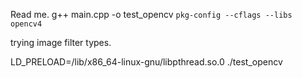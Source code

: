 Read me. 
g++ main.cpp -o test_opencv `pkg-config --cflags --libs opencv4`

trying image filter types. 


LD_PRELOAD=/lib/x86_64-linux-gnu/libpthread.so.0 ./test_opencv